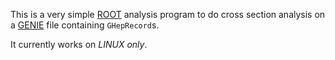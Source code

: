 This is a very simple [ROOT](http://root.cern.ch/drupal/) analysis program to do cross section analysis
on a [GENIE](http://genie.hepforge.org) file containing `GHepRecord`s.

It currently works on _LINUX only_.
